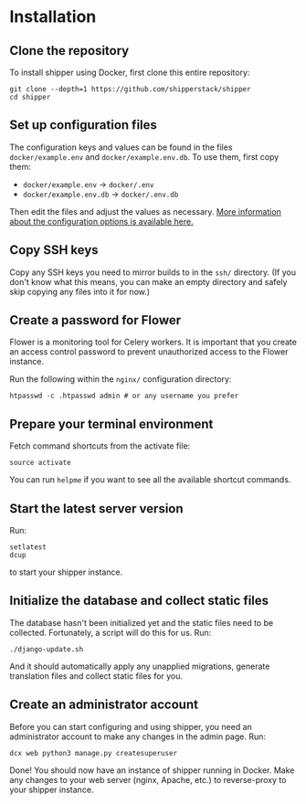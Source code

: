 # Installation

## Clone the repository

To install shipper using Docker, first clone this entire repository:

```
git clone --depth=1 https://github.com/shipperstack/shipper
cd shipper
```

## Set up configuration files

The configuration keys and values can be found in the files `docker/example.env` and `docker/example.env.db`. To use them, first copy them:

- `docker/example.env` -> `docker/.env`
- `docker/example.env.db` -> `docker/.env.db`

Then edit the files and adjust the values as necessary. [More information about the configuration options is available here.][configuration]

[configuration]: Configuration.md

## Copy SSH keys

Copy any SSH keys you need to mirror builds to in the `ssh/` directory. (If you don't know what this means, you can make an empty directory and safely skip copying any files into it for now.)

## Create a password for Flower

Flower is a monitoring tool for Celery workers. It is important that you create an access control password to prevent unauthorized access to the Flower instance.

Run the following within the `nginx/` configuration directory:

```
htpasswd -c .htpasswd admin # or any username you prefer
```

## Prepare your terminal environment

Fetch command shortcuts from the activate file:

```
source activate
```

You can run `helpme` if you want to see all the available shortcut commands.

## Start the latest server version

Run:

```
setlatest
dcup
```

to start your shipper instance.

## Initialize the database and collect static files

The database hasn't been initialized yet and the static files need to be collected. Fortunately, a script will do this for us. Run:

```
./django-update.sh
```

And it should automatically apply any unapplied migrations, generate translation files and collect static files for you.


## Create an administrator account

Before you can start configuring and using shipper, you need an administrator account to make any changes in the admin page. Run:

```
dcx web python3 manage.py createsuperuser
```

Done! You should now have an instance of shipper running in Docker. Make any changes to your web server (nginx, Apache, etc.) to reverse-proxy to your shipper instance.